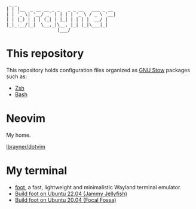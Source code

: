 ~~~
 _ _
| | |__  _ __ __ _ _   _ _ __   ___ _ __
| | '_ \| '__/ _` | | | | '_ \ / _ \ '__|
| | |_) | | | (_| | |_| | | | |  __/ |
|_|_.__/|_|  \__,_|\__, |_| |_|\___|_|
                   |___/
~~~

# This repository

This repository holds configuration files organized as [GNU
Stow](https://www.gnu.org/software/stow/) packages such as:

- [Zsh](zsh)
- [Bash](bash)

# Neovim

My home.

[lbrayner/dotvim](https://github.com/lbrayner/dotvim)

# My terminal

- [foot](https://codeberg.org/dnkl/foot), a fast, lightweight and minimalistic
  Wayland terminal emulator.
- [Build foot on Ubuntu 22.04 (Jammy Jellyfish)](https://github.com/lbrayner/foot-terminal-jammy/tree/undercurl)
- [Build foot on Ubuntu 20.04 (Focal Fossa)](https://github.com/lbrayner/foot-terminal-focal/tree/undercurl)

